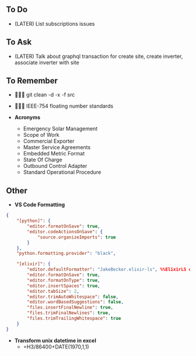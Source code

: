 ## To Do
- (LATER) List subscriptions issues 


## To Ask
- (LATER) Talk about graphql transaction for create site, create inverter, associate inverter with site


## To Remember
- 👨🏻‍💻 git clean -d -x -f src
- 👨🏻‍💻 IEEE-754 floating number standards

- **Acronyms**
	- Emergency Solar Management
	- Scope of Work
	- Commercial Exporter 
	- Master Service Agreements
	- Embedded Metric Format
	- State Of Charge
	- Outbound Control Adapter
	- Standard Operational Procedure


## Other
- **VS Code Formatting**
```json
{
	"[python]": {
		"editor.formatOnSave": true,
		"editor.codeActionsOnSave": {
			"source.organizeImports": true
		}
	},
	"python.formatting.provider": "black",

	"[elixir]": {
		"editor.defaultFormatter": "JakeBecker.elixir-ls", %%ElixirLS extension%%
		"editor.formatOnSave": true,
		"editor.formatOnType": true,
		"editor.insertSpaces": true,
		"editor.tabSize": 2,
		"editor.trimAutoWhitespace": false,
		"editor.wordBasedSuggestions": false,
		"files.insertFinalNewline": true,
		"files.trimFinalNewlines": true,
		"files.trimTrailingWhitespace": true
	}
}
```

- **Transform unix datetime in excel**
	- =H3/86400+DATE(1970,1,1)
